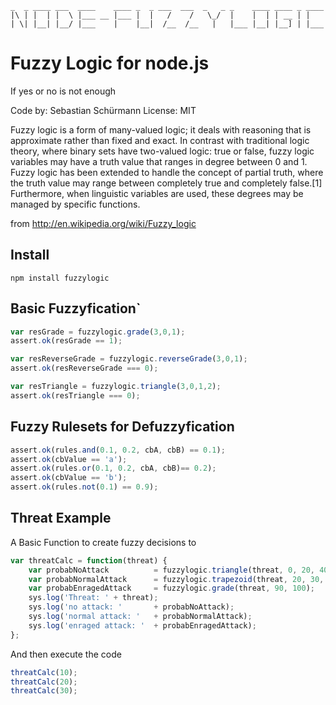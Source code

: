 
    _  _ ____ ___  ____    ____ _  _ ___  ___  _   _ _    ____ ____ _ ____ 
    |\ | |  | |  \ |___ __ |___ |  |   /    /   \_/  |    |  | | __ | |    
    | \| |__| |__/ |___    |    |__|  /__  /__   |   |___ |__| |__] | |___ 

# Fuzzy Logic for node.js

If yes or no is not enough

Code by: Sebastian Schürmann 
License: MIT

Fuzzy logic is a form of many-valued logic; it deals with reasoning that is approximate rather than fixed and exact. In contrast with traditional logic theory, where binary sets have two-valued logic: true or false, fuzzy logic variables may have a truth value that ranges in degree between 0 and 1. Fuzzy logic has been extended to handle the concept of partial truth, where the truth value may range between completely true and completely false.[1] Furthermore, when linguistic variables are used, these degrees may be managed by specific functions.

from http://en.wikipedia.org/wiki/Fuzzy_logic

## Install

```
npm install fuzzylogic
```

## Basic Fuzzyfication`

```javascript
var resGrade = fuzzylogic.grade(3,0,1);
assert.ok(resGrade == 1);

var resReverseGrade = fuzzylogic.reverseGrade(3,0,1);
assert.ok(resReverseGrade === 0);

var resTriangle = fuzzylogic.triangle(3,0,1,2);
assert.ok(resTriangle === 0);
```
## Fuzzy Rulesets for Defuzzyfication
```javascript
assert.ok(rules.and(0.1, 0.2, cbA, cbB) == 0.1);
assert.ok(cbValue == 'a');
assert.ok(rules.or(0.1, 0.2, cbA, cbB)== 0.2);
assert.ok(cbValue == 'b');
assert.ok(rules.not(0.1) == 0.9);
```
## Threat Example

A Basic Function to create fuzzy decisions to
```javascript
var threatCalc = function(threat) {
    var probabNoAttack          = fuzzylogic.triangle(threat, 0, 20, 40);
    var probabNormalAttack      = fuzzylogic.trapezoid(threat, 20, 30, 90, 100);
    var probabEnragedAttack     = fuzzylogic.grade(threat, 90, 100);
    sys.log('Threat: ' + threat);
    sys.log('no attack: '       + probabNoAttack);
    sys.log('normal attack: '   + probabNormalAttack);
    sys.log('enraged attack: '  + probabEnragedAttack);
};
```
And then execute the code

```javascript
threatCalc(10);
threatCalc(20);
threatCalc(30);
```